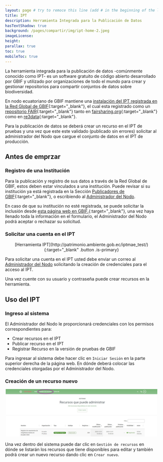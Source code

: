 ```yaml
---
layout: page # try to remoce this line (add # in the beginning of the line to make it a comment) - then the layout will change, but the content remain the same
title: IPT
description: Herramienta Integrada para la Publicación de Datos
hasTextShadow: true
background: /pages/compartir/img/ipt-home-2.jpeg
imageLicense:
height: 
parallax: true
toc: true
mobileToc: true
---
```


La herramienta integrada para la publicación de datos -comúnmente conocido como IPT- es un software gratuito de código abierto desarrollado por GBIF y utilizado por organizaciones de todo el mundo para crear y gestionar repositorios para compartir conjuntos de datos sobre biodiversidad.

En nodo ecuatoriano de GBIF mantiene una [instalación del IPT registrada en la Red Global de GBIF](https://www.gbif.org/installation/9df8109c-684d-416b-819b-7bc09adc500b){:target="_blank"}, el cual esta registrado como un [repositorio FAIR](https://www.go-fair.org/fair-principles/){:target="_blank"} tanto en [fairsharing.org](https://doi.org/10.25504/FAIRsharing.53342f){:target="_blank"} como en [re3data](http://doi.org/10.17616/R31NJNFS){:target="_blank"}.

Para la publicación de datos se deberá crear un recurso en el IPT de pruebas y una vez que este este validado (publicado sin errores) solicitar al administrador del Nodo que cargue el conjunto de datos en el IPT de producción.

## Antes de emprzar

### Registro de una Institución

Para la publicación y registro de sus datos a través de la Red Global de GBIF, estos deben estar vinculados a una institución. Puede revisar si su institución ya está registrada en la Sección [Publicadores de GBIF](https://www.gbif.org/publisher/search){:target="_blank"}, o escribiendo al [Administrador del Nodo](mailto:victor.chocho@ambiente.gob.ec).

En caso de que su institución no esté registrada, se puede solicitar la inclusión desde [esta página web en GBIF.](https://www.gbif.org/es/become-a-publisher){:target="_blank"}, una vez haya llenado toda la información en el formulario, el Administrador del Nodo podrá aceptar o rechazar su solicitud.

### Solicitar una cuenta en el IPT

<p style="text-align: center;">[Herramienta IPT](http://patrimonio.ambiente.gob.ec/iptmae_test/){:target="_blank" .button .is-primary}</p>

Para solicitar una cuenta en el IPT usted debe enviar un correo al [Administrador del Nodo](mailto:victor.chocho@ambiente.gob.ec) solicitando la creación de credenciales para el acceso al IPT.

Una vez cuente con su usuario y contraseña puede crear recursos en la herramienta. 

## Uso del IPT

### Ingreso al sistema

El Administrador del Nodo le proporcionará credenciales con los permisos correspondientes para:

- Crear recursos en el IPT
- Publicar recurso en el IPT
- Registrar Recurso en la versión de pruebas de GBIF

Para ingresar al sistema debe hacer clic en `Iniciar Sesión` en la parte superior derecha de la página web. En dónde deberá colocar las credenciales otorgadas por el Administrador del Nodo.

### Creación de un recurso nuevo

<p style="text-align: center;"><img src="/pages/compartir/img/ipt-recursos.jpeg" alt="Gestión de recursos" width="500"/></p>

Una vez dentro del sistema puede dar clic en `Gestión de recursos` en dónde se listarán los recursos que tiene disponibles para editar y también podrá crear un nuevo recurso dando clic en `Crear nuevo`.
